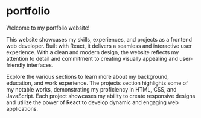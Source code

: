 # portfolio
Welcome to my portfolio website!

This website showcases my skills, experiences, and projects as a frontend web developer. 
Built with React, it delivers a seamless and interactive user experience. 
With a clean and modern design, the website reflects my attention to detail and commitment to creating visually appealing 
and user-friendly interfaces.

Explore the various sections to learn more about my background, education, and work experience. 
The projects section highlights some of my notable works, demonstrating my proficiency in HTML, CSS, and JavaScript. 
Each project showcases my ability to create responsive designs and utilize the power of React 
to develop dynamic and engaging web applications.
